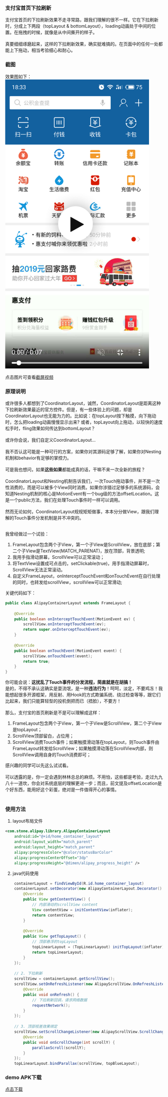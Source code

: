 ### 支付宝首页下拉刷新
支付宝首页的下拉刷新效果不走寻常路，跟我们理解的很不一样。它在下拉刷新时，分成上下两段（topLayout & bottomLayout），loading动画处于中间的位置。在拖拽的时候，就像是从中间撕开的样子。<br/><br/>
真要细细琢磨起来，这样的下拉刷新效果，确实挺难搞的。在页面中的任何一处都能上下拖动，相当考验细心和耐心。

### 截图
效果图如下：<br/>
<a href="https://xmusistone.github.io/capture/video.html?content=alipayCapture1.mp4" target="_blank">
  <img src="capture1.png" width="460"/>
</a>

点击图片可查看[截屏视频](https://xmusistone.github.io/capture/video.html?content=alipayCapture1.mp4)

### 原理说明
或许很多人都想到了CoordinatorLayout，诚然，CoordinatorLayout是距离这种下拉刷新效果最近的官方控件。但是，有一些体验上的问题，却是CoordinatorLayout也无能为力的。比如说：在topLayout按下触摸，向下拖动时，怎么把loading动画慢慢显示出来? 或者，topLayout向上拖动，以较快的速度松手时，fling效果如何传达到bottomLayout？<br/><br/>
或许你会说，我们自定义CoordinatorLayout...<br/><br/>
我不否认这可能是一种可行的方案，如果你对其源码足够了解，如果你对Nesting机制和behavior有足够的掌控力。<br/><br/>
可是我也想问，如果**这些如果**都能成真的话，干嘛不来一次全新的旅程？<br/><br/>
CoordinatorLayout和Nesting机制告诉我们，一次Touch拖动事件，并不是一次性消费的，而是可以被多个View同时消费。如果你涉猎过足够多的系统源码，会知道Nesting机制的核心是MotionEvent有一个bug级的方法offsetLocation。这是一个public方法，我们在处理Touch事件时一样可以调用。<br/><br/>
然而无论如何，CoordinatorLayout规规矩矩做事，本本分分做View，跟我们理解的Touch事件分发机制是并不冲突的。<br/><br/>

我曾经做过一个试验：
1. FrameLayout包含两个子View，第一个子View是ScrollView，放在底部；第二个子View是TextView(MATCH_PARENAT)，放在顶部，背景透明;
2. 我用手指滑动屏幕，ScrollView可以正常滚动；
3. 将TextView设置成可点击的，setClickable(true)，用手指滑动屏幕时，ScrollView无法正常滚动。
4. 自定义FrameLayout，onInterceptTouchEvent和onTouchEvent在自行处理的同时，也转发给scrollView，scrollView可以正常滑动;

关键代码如下：
```java
public class AlipayContainerLayout extends FrameLayout {

    @Override
    public boolean onInterceptTouchEvent(MotionEvent ev) {
        scrollView.onInterceptTouchEvent(ev);
        return super.onInterceptTouchEvent(ev);
    }
    
    @Override
    public boolean onTouchEvent(MotionEvent event) {
        scrollView.onTouchEvent(event);
        return true;
    }
}
```

你可能会说：**这扰乱了Touch事件的分发流程，简直就是在胡搞！**<br/>
是的，不得不承认这确实是耍流氓，是一种**违法行为**！呵呵，淡定，不要鸡冻！我能想起很多开源框架，用反射、用Hook的方式欺骗系统、绕过检查等等，跟它们比起来，我们只能算轻型的投机倒把而已（捂脸），不要方！<br/><br/>
那么，支付宝的首页刷新是不是可以理解成这样：
1. FrameLayout包含两个子View，第一个子View是ScrollView，第二个子View是topLayout；
2. ScrollView顶部留白，占位用；
3. ScrollView消费Touch事件；如果触摸滑动落在topLayout，则Touch事件由FrameLayout转发给ScrollView；如果触摸滑动落在ScrollView内部，则ScrollView调用自身的Touch消费即可；

感兴趣的同学可以先这么试试看。<br/><br/>
可以透露的是，你一定会遇到林林总总的麻烦。不用怕，这些都是考验，走过九九八十一道坎，你会对系统底层的理解更进一步；而且，前文提及offsetLocation是个好东西，能用好这个彩蛋，绝对是一件值得开心的事情。<br/><br/>

### 使用方法
1. layout布局文件
```xml
<com.stone.alipay.library.AlipayContainerLayout
    android:id="@+id/home_container_layout"
    android:layout_width="match_parent"
    android:layout_height="match_parent"
    alipay:progressColor="@color/statusBarColor"
    alipay:progressCenterOffset="3dp"
    alipay:progressHeight="@dimen/alipay_progress_height" />
```
2. java代码使用
```java
    containerLayout = findViewById(R.id.home_container_layout)
    containerLayout.setDecorator(new AlipayContainerLayout.Decorator() {
        @Override
        public View getContentView() {
            // 内部滑动的scrollView content
            View contentView = initContentView(inflater);
            return contentView;
        }

        @Override
        public View getTopLayout() {
            // 顶部悬浮的topLayout
            topLinearLayout = (TopLinearLayout) initTopLayout(inflater);
            return topLinearLayout;
        }
    });

    // 2. 下拉刷新
    scrollView = containerLayout.getScrollView();
    scrollView.setOnRefreshListener(new AlipayScrollView.OnRefreshListener() {
        @Override
        public void onRefresh() {
            // 下拉刷新回调，请求网络数据
            requestNetwork();
        }
    });

    // 3. 顶部视差效果绑定
    scrollView.setScrollChangeListener(new AlipayScrollView.ScrollChangeListener() {
        @Override
        public void onScrollChange(int scrollY) {
            parallaxScroll(scrollY);
        }
    });
    topLinearLayout.bindParallax(scrollView, topBlueLayout);
```

### demo APK下载
[点击下载](https://github.com/xmuSistone/AlipayPullRefresh/blob/master/app-release.apk?raw=true)
